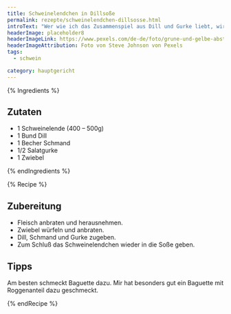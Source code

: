 ```yaml
---
title: Schweinelendchen in Dillsoße
permalink: rezepte/schweinelendchen-dillsosse.html
introText: "Wer wie ich das Zusammenspiel aus Dill und Gurke liebt, wird dieses Gericht schnell vergöttern."
headerImage: placeholder8
headerImageLink: https://www.pexels.com/de-de/foto/grune-und-gelbe-abstrakte-malerei-4943165/
headerImageAttribution: Foto von Steve Johnson von Pexels
tags:
  - schwein

category: hauptgericht
---
```


{% Ingredients %}

## Zutaten

- 1 Schweinelende (400 – 500g)
- 1 Bund Dill
- 1 Becher Schmand
- 1/2 Salatgurke
- 1 Zwiebel

{% endIngredients %}

{% Recipe %}

## Zubereitung

- Fleisch anbraten und herausnehmen.
- Zwiebel würfeln und anbraten.
- Dill, Schmand und Gurke zugeben.
- Zum Schluß das Schweinelendchen wieder in die Soße geben.

## Tipps

Am besten schmeckt Baguette dazu. Mir hat besonders gut ein Baguette mit Roggenanteil dazu geschmeckt.

{% endRecipe %}
